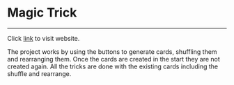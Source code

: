 # Magic Trick

---

Click [link](https://affectionate-wozniak-21aed0.netlify.app) to visit website.

The project works by using the buttons to generate cards, shuffling them and rearranging them.
Once the cards are created in the start they are not created again.
All the tricks are done with the existing cards including the shuffle and rearrange.
